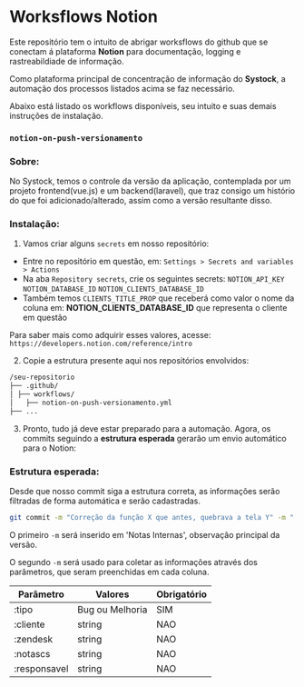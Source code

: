 # Worksflows Notion

Este repositório tem o intuito de abrigar worksflows do github que se conectam á plataforma **Notion** para
documentação,
logging e rastreabildiade de informação.

Como plataforma principal de concentração de informação do **Systock**, a automação dos processos listados acima se faz
necessário.

Abaixo está listado os workflows disponíveis, seu intuito e suas demais instruções de instalação.

### `notion-on-push-versionamento`

### Sobre:

No Systock, temos o controle da versão da aplicação, contemplada por um projeto frontend(vue.js) e um backend(laravel),
que traz consigo um histório do que foi adicionado/alterado, assim
como a versão resultante disso.

### Instalação:

1. Vamos criar alguns `secrets` em nosso repositório:

- Entre no repositório em questão, em: `Settings > Secrets and variables > Actions`
- Na aba `Repository secrets`, crie os seguintes secrets: `NOTION_API_KEY` `NOTION_DATABASE_ID`
  `NOTION_CLIENTS_DATABASE_ID`
- Também temos `CLIENTS_TITLE_PROP` que receberá como valor o nome da coluna em: **NOTION_CLIENTS_DATABASE_ID** que
  representa o cliente em questão

Para saber mais como adquirir esses valores, acesse: `https://developers.notion.com/reference/intro`

2. Copie a estrutura presente aqui nos repositórios envolvidos:

```bash
/seu-repositorio
├── .github/
│ ├── workflows/
│   ├── notion-on-push-versionamento.yml
├── ...
```

3. Pronto, tudo já deve estar preparado para a automação. Agora, os commits seguindo a **estrutura esperada** gerarão um
   envio automático para o Notion:

### Estrutura esperada:

Desde que nosso commit siga a estrutura correta, as informações serão filtradas de forma automática e serão cadastradas.

```bash
git commit -m "Correção da função X que antes, quebrava a tela Y" -m ":tipo Bug :cliente EMPRESA X :zendesk https//:abc.zendesk.com/ticket/123 :notascs Solicitado pelo usuário beltrano";
```

O primeiro `-m` será inserido em 'Notas Internas', observação principal da versão.

O segundo `-m` será usado para coletar as informações através dos parâmetros, que seram preenchidas em cada coluna.

| Parâmetro    | Valores         | Obrigatório |
|--------------|-----------------|-------------|
| :tipo        | Bug ou Melhoria | SIM         |
| :cliente     | string          | NAO         |
| :zendesk     | string          | NAO         |
| :notascs     | string          | NAO         |
| :responsavel | string          | NAO         |